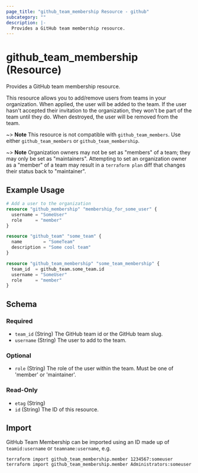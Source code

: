 ```yaml
---
page_title: "github_team_membership Resource - github"
subcategory: ""
description: |-
  Provides a GitHub team membership resource.
---
```


# github_team_membership (Resource)

Provides a GitHub team membership resource.

This resource allows you to add/remove users from teams in your organization. When applied, the user will be added to the team. If the user hasn't accepted their invitation to the organization, they won't be part of the team until they do. When destroyed, the user will be removed from the team.

~> **Note** This resource is not compatible with `github_team_members`. Use either `github_team_members` or `github_team_membership`.

~> **Note** Organization owners may not be set as "members" of a team; they may only be set as "maintainers". Attempting to set an organization owner as a "member" of a team may result in a `terraform plan` diff that changes their status back to "maintainer".

## Example Usage

```terraform
# Add a user to the organization
resource "github_membership" "membership_for_some_user" {
  username = "SomeUser"
  role     = "member"
}

resource "github_team" "some_team" {
  name        = "SomeTeam"
  description = "Some cool team"
}

resource "github_team_membership" "some_team_membership" {
  team_id  = github_team.some_team.id
  username = "SomeUser"
  role     = "member"
}
```

<!-- schema generated by tfplugindocs -->
## Schema

### Required

- `team_id` (String) The GitHub team id or the GitHub team slug.
- `username` (String) The user to add to the team.

### Optional

- `role` (String) The role of the user within the team. Must be one of 'member' or 'maintainer'.

### Read-Only

- `etag` (String)
- `id` (String) The ID of this resource.

## Import

GitHub Team Membership can be imported using an ID made up of `teamid:username` or `teamname:username`, e.g.

```shell
terraform import github_team_membership.member 1234567:someuser
terraform import github_team_membership.member Administrators:someuser
```
